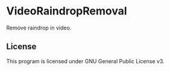 # VideoRaindropRemoval

Remove raindrop in video.

## License

This program is licensed under GNU General Public License v3.
